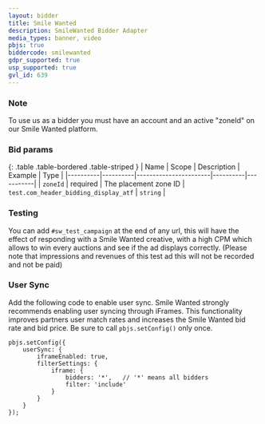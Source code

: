 ```yaml
---
layout: bidder
title: Smile Wanted
description: SmileWanted Bidder Adapter
media_types: banner, video
pbjs: true
biddercode: smilewanted
gdpr_supported: true
usp_supported: true
gvl_id: 639
---
```


### Note

To use us as a bidder you must have an account and an active "zoneId" on our Smile Wanted platform.

### Bid params

{: .table .table-bordered .table-striped }
| Name     | Scope    | Description           | Example  | Type      |
|----------|----------|-----------------------|----------|-----------|
| `zoneId` | required | The placement zone ID | `test.com_header_bidding_display_atf` | `string` |

### Testing

You can add `#sw_test_campaign` at the end of any url, this will have the effect of responding with a Smile Wanted creative, with a high CPM which allows to win every auctions and see if the ad displays correctly.
(Please note that impressions and revenues of this test ad this will not be recorded and not be paid)

### User Sync

Add the following code to enable user sync. Smile Wanted strongly recommends enabling user syncing through iFrames. This functionality improves partners user match rates and increases the Smile Wanted bid rate and bid price. Be sure to call `pbjs.setConfig()` only once.

```
pbjs.setConfig({
    userSync: {
        iframeEnabled: true,
        filterSettings: {
            iframe: {
                bidders: '*',   // '*' means all bidders
                filter: 'include'
            }
        }
    }
});
```

